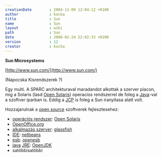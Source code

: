 ```yaml
---
creationDate        : 2004-11-09 12:04:12 +0100 
author              : kocka 
title               : Sun 
name                : Sun 
layout              : wiki 
path                : Sun 
date                : 2008-02-24 22:02:33 +0100 
version             : 12 
creator             : kocka 
---
```

__Sun Microsystems__

[http://www.sun.com/](http://www.sun.com/)

(Napocska Kisrendszerek ?)

Egy multi. A SPARC architekturaval maradandot alkottak a szerver piacon, mig a Solaris (lasd [Open Solaris](Open%20Solaris.html)) operacios rendszerrel de foleg a [Java](java.html)-val a szoftver iparban is. Eddig a [JCP](jcp.html) is foleg a Sun iranyitasa alatt volt.

Hozzajarulnak a [open source](Open%20Source.html) szoftverek fejlesztesehez:

*   [operációs rendszer](Operacios%20rendszer.html): [Open Solaris](Open%20Solaris.html)
*   [OpenOffice.org](OpenOffice.org.html)
*   [alkalmazás szerver](Alkalmazas%20Szerver.html): [glassfish](glassfish.html)
*   [IDE](IDE.html): [netbeans](Netbeans.html)
*   [esb](ESB.html): [openesb](OpenESB.html)
*   [java](java.html) [JRE](JRE.html): [OpenJDK](OpenJDK.html)
*   satöbbisatöbbi


